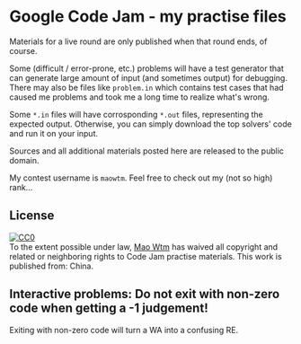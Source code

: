 # Google Code Jam - my practise files

Materials for a live round are only published when that round ends, of course.

Some (difficult / error-prone, etc.) problems will have a test generator that can generate large amount of input (and sometimes output) for debugging. There may also be files like `problem.in` which contains test cases that had caused me problems and took me a long time to realize what's wrong.

Some `*.in` files will have corrosponding `*.out` files, representing the expected output. Otherwise, you can simply download the top solvers' code and run it on your input.

Sources and all additional materials posted here are released to the public domain.

My contest username is `maowtm`. Feel free to check out my (not so high) rank&hellip;

## License

<p xmlns:dct="http://purl.org/dc/terms/" xmlns:vcard="http://www.w3.org/2001/vcard-rdf/3.0#">
  <a rel="license"
     href="https://creativecommons.org/publicdomain/zero/1.0/">
    <img src="https://i.creativecommons.org/p/zero/1.0/88x31.png" style="border-style: none;" alt="CC0" />
  </a>
  <br />
  To the extent possible under law,
  <a rel="dct:publisher"
     href="https://maowtm.org">
    <span property="dct:title">Mao Wtm</span></a>
  has waived all copyright and related or neighboring rights to
  <span property="dct:title">Code Jam practise materials</span>.
This work is published from:
<span property="vcard:Country" datatype="dct:ISO3166"
      content="CN" about="https://maowtm.org">
  China</span>.
</p>

## Interactive problems: **Do not exit with non-zero code when getting a -1 judgement**!

Exiting with non-zero code will turn a WA into a confusing RE.
